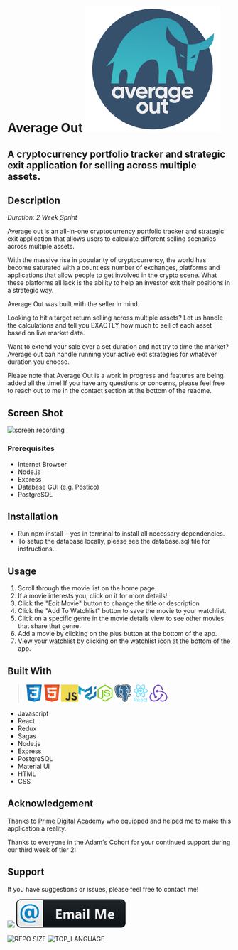 # Average Out ![logo](./public/images/logo.png)

## A cryptocurrency portfolio tracker and strategic exit application for selling across multiple assets.

## Description

_Duration: 2 Week Sprint_

Average out is an all-in-one cryptocurrency portfolio tracker and strategic exit application that allows users to calculate different selling scenarios across multiple assets.  

With the massive rise in popularity of cryptocurrency, the world has become saturated with a countless number of exchanges, platforms and applications that allow people to get involved in the crypto scene.  What these platforms all lack is the ability to help an investor exit their positions in a strategic way.

Average Out was built with the seller in mind.  

Looking to hit a target return selling across multiple assets?  Let us handle the calculations and tell you EXACTLY how much to sell of each asset based on live market data.  

Want to extend your sale over a set duration and not try to time the market?  Average out can handle running your active exit strategies for whatever duration you choose.

Please note that Average Out is a work in progress and features are being added all the time!  If you have any questions or concerns, please feel free to reach out to me in the contact section at the bottom of the readme.

## Screen Shot

![screen recording](./public/images/screenrecording.gif)

### Prerequisites

- Internet Browser
- Node.js
- Express
- Database GUI (e.g. Postico)
- PostgreSQL


## Installation

- Run npm install --yes in terminal to install all necessary dependencies.
- To setup the database locally, please see the database.sql file for instructions.

## Usage

1. Scroll through the movie list on the home page.
2. If a movie interests you, click on it for more details!
3. Click the "Edit Movie" button to change the title or description
4. Click the "Add To Watchlist" button to save the movie to your watchlist.
5. Click on a specific genre in the movie details view to see other movies that share that genre.
6. Add a movie by clicking on the plus button at the bottom of the app.
7. View your watchlist by clicking on the watchlist icon at the bottom of the app.

## Built With

><a href="https://developer.mozilla.org/en-US/docs/Web/CSS"><img src="https://raw.githubusercontent.com/devicons/devicon/master/icons/css3/css3-original.svg" height="40px" width="40px" /></a><a href="https://developer.mozilla.org/en-US/docs/Web/HTML"><img src="https://raw.githubusercontent.com/devicons/devicon/master/icons/html5/html5-original.svg" height="40px" width="40px" /></a><a href="https://developer.mozilla.org/en-US/docs/Web/JavaScript"><img src="https://raw.githubusercontent.com/devicons/devicon/master/icons/javascript/javascript-original.svg" height="40px" width="40px" /></a><a href="https://material-ui.com/"><img src="https://raw.githubusercontent.com/devicons/devicon/master/icons/materialui/materialui-original.svg" height="40px" width="40px" /></a><a href="https://nodejs.org/en/"><img src="https://raw.githubusercontent.com/devicons/devicon/master/icons/nodejs/nodejs-original.svg" height="40px" width="40px" /></a><a href="https://www.postgresql.org/"><img src="https://raw.githubusercontent.com/devicons/devicon/master/icons/postgresql/postgresql-original.svg" height="40px" width="40px" /></a><a href="https://reactjs.org/"><img src="https://raw.githubusercontent.com/devicons/devicon/master/icons/react/react-original-wordmark.svg" height="40px" width="40px" /></a><a href="https://redux.js.org/"><img src="https://raw.githubusercontent.com/devicons/devicon/master/icons/redux/redux-original.svg" height="40px" width="40px" /></a>

- Javascript
- React
- Redux
- Sagas
- Node.js
- Express
- PostgreSQL
- Material UI
- HTML
- CSS

## Acknowledgement

Thanks to [Prime Digital Academy](www.primeacademy.io) who equipped and helped me to make this application a reality. 

Thanks to everyone in the Adam's Cohort for your continued support during our third week of tier 2!

## Support

If you have suggestions or issues, please feel free to contact me!

<a href="https://www.linkedin.com/in/brandon-lanier-b5678b26/"><img src="https://img.shields.io/badge/LinkedIn-0077B5?style=for-the-badge&logo=linkedin&logoColor=white" /></a>  <a href="mailto:brandonjlanier@gmail.com"><img src=https://raw.githubusercontent.com/johnturner4004/readme-generator/master/src/components/assets/images/email_me_button_icon_151852.svg /></a>




![REPO SIZE](https://img.shields.io/github/repo-size/brandon-lanier/weekend-movie-sagas.svg?style=flat-square)
![TOP_LANGUAGE](https://img.shields.io/github/languages/top/brandon-lanier/weekend-movie-sagas.svg?style=flat-square)
